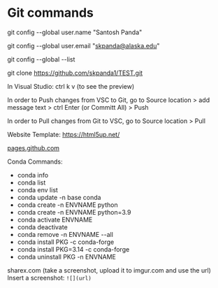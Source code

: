# Git commands
git config --global user.name "Santosh Panda"

git config --global user.email "skpanda@alaska.edu"

git config --global --list

git clone https://github.com/skpanda1/TEST.git 

In Visual Studio: ctrl k v (to see the preview)

In order to Push changes from VSC to Git, go to Source location > add message text > ctrl Enter (or Committ All) > Push

In order to Pull changes from Git to VSC, go to Source location > Pull

Website Template: https://html5up.net/

[pages.github.com](https://pages.github.com/)

Conda Commands:
- conda info
- conda list
- conda env list
- conda update -n base conda
- conda create -n ENVNAME python
- conda create -n ENVNAME python=3.9
- conda activate ENVNAME
- conda deactivate
- conda remove -n ENVNAME --all
- conda install PKG -c conda-forge
- conda install PKG=3.14 -c conda-forge
- conda uninstall PKG -n ENVNAME

sharex.com (take a screenshot, upload it to imgur.com and use the url)
Insert a screenshot: `![](url)`
